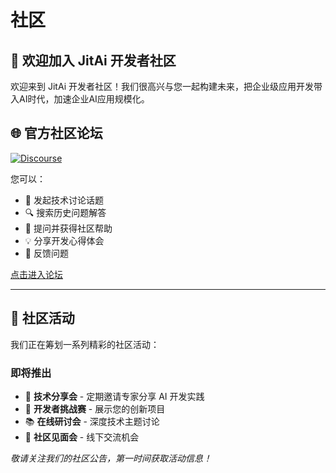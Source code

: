 # 社区

## 🎉 欢迎加入 JitAi 开发者社区

欢迎来到 JitAi 开发者社区！我们很高兴与您一起构建未来，把企业级应用开发带入AI时代，加速企业AI应用规模化。

## 🌐 官方社区论坛
[![Discourse](https://img.shields.io/badge/Discourse-论坛社区-orange?style=for-the-badge&logo=discourse)](https://forum.jit.pro/)

您可以：
- 📝 发起技术讨论话题
- 🔍 搜索历史问题解答
- 🤔 提问并获得社区帮助
- 💡 分享开发心得体会
- 🐛 反馈问题

[点击进入论坛](https://forum.jit.pro/)

---

## 🎊 社区活动

我们正在筹划一系列精彩的社区活动：

### 即将推出
- 🎯 **技术分享会** - 定期邀请专家分享 AI 开发实践
- 🏅 **开发者挑战赛** - 展示您的创新项目
- 📚 **在线研讨会** - 深度技术主题讨论
- 🎉 **社区见面会** - 线下交流机会

*敬请关注我们的社区公告，第一时间获取活动信息！*

